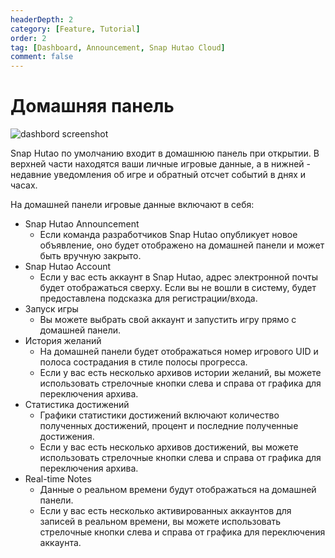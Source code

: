 ```yaml
---
headerDepth: 2
category: [Feature, Tutorial]
order: 2
tag: [Dashboard, Announcement, Snap Hutao Cloud]
comment: false
---
```


# Домашняя панель

![dashbord screenshot](https://img.alicdn.com/imgextra/i2/1797064093/O1CN01BV3VBz1g6dy4fyYJw_!!1797064093.png_.webp)

Snap Hutao по умолчанию входит в домашнюю панель при открытии. В верхней части находятся ваши личные игровые данные, а в нижней - недавние уведомления об игре и обратный отсчет событий в днях и часах.

На домашней панели игровые данные включают в себя:

- Snap Hutao Announcement
  - Если команда разработчиков Snap Hutao опубликует новое объявление, оно будет отображено на домашней панели и может быть вручную закрыто.
- Snap Hutao Account
  - Если у вас есть аккаунт в Snap Hutao, адрес электронной почты будет отображаться сверху. Если вы не вошли в систему, будет предоставлена подсказка для регистрации/входа.
- Запуск игры
  - Вы можете выбрать свой аккаунт и запустить игру прямо с домашней панели.
- История желаний
  - На домашней панели будет отображаться номер игрового UID и полоса сострадания в стиле полосы прогресса.
  - Если у вас есть несколько архивов истории желаний, вы можете использовать стрелочные кнопки слева и справа от графика для переключения архива.
- Статистика достижений
  - Графики статистики достижений включают количество полученных достижений, процент и последние полученные достижения.
  - Если у вас есть несколько архивов достижений, вы можете использовать стрелочные кнопки слева и справа от графика для переключения архива.
- Real-time Notes
  - Данные о реальном времени будут отображаться на домашней панели.
  - Если у вас есть несколько активированных аккаунтов для записей в реальном времени, вы можете использовать стрелочные кнопки слева и справа от графика для переключения аккаунта.
